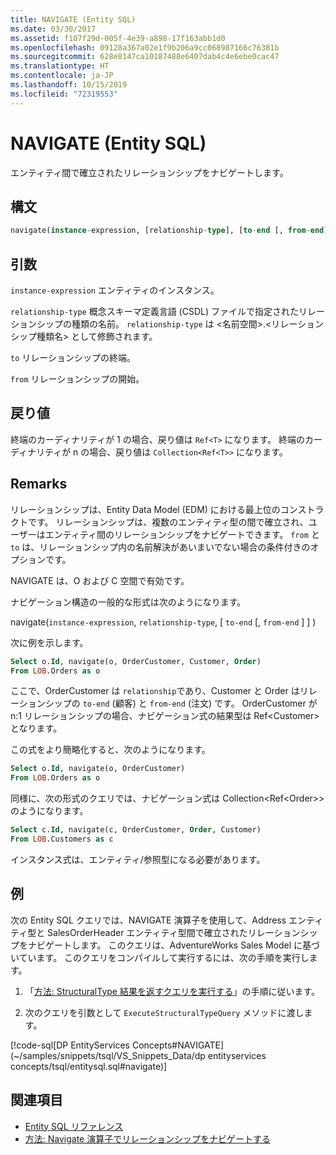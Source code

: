 ```yaml
---
title: NAVIGATE (Entity SQL)
ms.date: 03/30/2017
ms.assetid: f107f29d-005f-4e39-a898-17f163abb1d0
ms.openlocfilehash: 09128a367a02e1f9b206a9cc068987166c76381b
ms.sourcegitcommit: 628e8147ca10187488e6407dab4c4e6ebe0cac47
ms.translationtype: HT
ms.contentlocale: ja-JP
ms.lasthandoff: 10/15/2019
ms.locfileid: "72319553"
---
```

# <a name="navigate-entity-sql"></a>NAVIGATE (Entity SQL)

エンティティ間で確立されたリレーションシップをナビゲートします。

## <a name="syntax"></a>構文

```sql
navigate(instance-expression, [relationship-type], [to-end [, from-end] ])
```

## <a name="arguments"></a>引数

`instance-expression` エンティティのインスタンス。

`relationship-type` 概念スキーマ定義言語 (CSDL) ファイルで指定されたリレーションシップの種類の名前。 `relationship-type` は \<名前空間>.\<リレーションシップ種類名> として修飾されます。

`to` リレーションシップの終端。

`from` リレーションシップの開始。

## <a name="return-value"></a>戻り値

終端のカーディナリティが 1 の場合、戻り値は `Ref<T>` になります。 終端のカーディナリティが n の場合、戻り値は `Collection<Ref<T>>` になります。

## <a name="remarks"></a>Remarks

リレーションシップは、Entity Data Model (EDM) における最上位のコンストラクトです。 リレーションシップは、複数のエンティティ型の間で確立され、ユーザーはエンティティ間のリレーションシップをナビゲートできます。 `from` と `to` は、リレーションシップ内の名前解決があいまいでない場合の条件付きのオプションです。

NAVIGATE は、O および C 空間で有効です。

ナビゲーション構造の一般的な形式は次のようになります。

navigate(`instance-expression`, `relationship-type`, [ `to-end` [, `from-end` ] ] )

次に例を示します。

```sql
Select o.Id, navigate(o, OrderCustomer, Customer, Order)
From LOB.Orders as o
```

ここで、OrderCustomer は `relationship`であり、Customer と Order はリレーションシップの `to-end` (顧客) と `from-end` (注文) です。 OrderCustomer が n:1 リレーションシップの場合、ナビゲーション式の結果型は Ref\<Customer> となります。

この式をより簡略化すると、次のようになります。

```sql
Select o.Id, navigate(o, OrderCustomer)
From LOB.Orders as o
```

同様に、次の形式のクエリでは、ナビゲーション式は Collection<Ref\<Order>> のようになります。

```sql
Select c.Id, navigate(c, OrderCustomer, Order, Customer)
From LOB.Customers as c
```

インスタンス式は、エンティティ/参照型になる必要があります。

## <a name="example"></a>例

次の Entity SQL クエリでは、NAVIGATE 演算子を使用して、Address エンティティ型と SalesOrderHeader エンティティ型間で確立されたリレーションシップをナビゲートします。 このクエリは、AdventureWorks Sales Model に基づいています。 このクエリをコンパイルして実行するには、次の手順を実行します。

1. 「[方法: StructuralType 結果を返すクエリを実行する](../how-to-execute-a-query-that-returns-structuraltype-results.md)」の手順に従います。

2. 次のクエリを引数として `ExecuteStructuralTypeQuery` メソッドに渡します。

 [!code-sql[DP EntityServices Concepts#NAVIGATE](~/samples/snippets/tsql/VS_Snippets_Data/dp entityservices concepts/tsql/entitysql.sql#navigate)]

## <a name="see-also"></a>関連項目

- [Entity SQL リファレンス](entity-sql-reference.md)
- [方法: Navigate 演算子でリレーションシップをナビゲートする](navigate-entity-sql.md)
